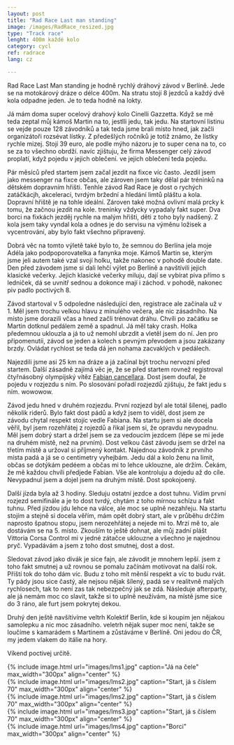 ```yaml
---
layout: post
title: "Rad Race Last man standing"
image: /images/RadRace_resized.jpg
type: "Track race"
lenght: 400m každé kolo
category: cycl
ref: radrace
lang: cz

---
```


Rad Race Last Man standing je hodně rychlý dráhový závod v Berlíně. Jede se na motokárový dráze o délce 400m. Na stratu stojí 8 jezdců a každý dvě kola odpadne jeden. Je to teda hodně na lokty.

Já mám doma super ocelový drahový kolo Cinelli Gazzetta. Když se mě teda zeptal můj kámoš Martin na to, jestlli jedu, tak jedu. Na startovní listinu se vejde pouze 128 závodníků a tak teda jsme brali místo hned, jak začli organizátoři rozsévat lístky. Z předešlých ročníků je totiž známo, že lístky rychle mizej. Stojí 39 euro, ale podle mýho názoru je to super cena na to, co se za to všechno obrdží. navíc zjištuju, že firma Messenger celý závod proplatí, když pojedu v jejich oblečení. ve jejich oblečení teda pojedu. 

Pár měsíců před startem jsem začal jezdit na fixce víc často. Jezdil jsem jako messenger na fixce občas, ale zároven jsem taky dělal pár tréninků na dětském dopravním hřišti. Tenhle závod Rad Race je dost o rychých zatáčkácjh, akceleraci, tvrdým bržední a hledání limtů pláštu a kola. Dopravní hřiště je na tohle ideální. Zároven také možná ovlivní malá prcky k tomu, že začnou jezdit na kole. treninky vždycky vypadaly fakt super. Dva borci na fixkách jezděj rychle na malým hřišti, děti z toho byly nadšený. Z kola jsem taky vyndal kola a odnes je do servisu na výměnu ložisek a vycentrování, aby bylo fakt všechno připravený.

Dobrá věc na tomto výletě také bylo to, že semnou do Berlína jela moje Adéla jako podpoporovatelka a fanynka moje. Kámoš Martin se, kterým jsme jeli autem také vzal svojí holku, takže nakonec v pohodě double date. Den před závodem jsme si dali lehčí výlet po Berlíně a navštívili jejich klasické večerky. Jejich klasické večerky miluju, dají se vybírat piva přímo s ledniček, dá se uvnitř sednou a dokonce mají i záchod. v pohodě, nakonec piv padlo poctivých 8. 

Závod startoval v 5 odpoledne následující den, registrace ale začínala už v 1. Měl jsem trochu velkou hlavu z minulého večera, ale nic zásadního. Na místo jsme dorazili včas a hned začli trénovat dráhu. Chvíli po začátku se Martin dotknul pedálem země a spadnul. Já měl taky crash. Holka předemnou uklouzla a já to už nemohl ubrzdit a vletěl jsem do ní. Jen pro připomenutíí, závod se jeden a kolech s pevným převodem a jsou zakázany brzdy. Ovládat rychlost se teda dá jen nohama zacvaklých v pedálech. 

Najezdili jsme asi 25 km na dráze a já začínal být trochu nervozní před startem. Další zásadně zajímá věc je, že se před startem rovnež registroval čtyřnásobný olympijský vítěz [Fabian cancellara](https://en.wikipedia.org/wiki/Fabian_Cancellara). Dost jsem doufal, že pojedu v rozjezdu s ním. Po slosování pořadí rozjezdů zjištuju, že fakt jedu s ním. wowowow.

Závod jedu hned v druhém rozjezdu. První rozjezd byl ale totál šílenej, padlo několik riderů. Bylo fakt dost pádů a když jsem to viděl, dost jsem ze závodu chytal respekt stojíc vedle Fabiana. Na startu jsem si ale docela věřil, byl jsem rozehřátej z rojezdů a řikal jsem si, že opravdu nevypadnu. Měl jsem dobrý start a držel jsem se za vedoucím jezdcem (lépe se mi jede na druhém místě, než na prvním). Dost velkou část závodu jsem se držel na třetím místě a uržoval si příjmený kontakt. Najednou závodník z prvního místa padá a já se o centimetry vyhejbám. Jedu dál a kolo ženu na limit, občas se dotýkám pedéem a občas mi to lehce uklouzne, ale držím. Čekám, že mě každou chvíli předjede Fabian. Vše ale kontroluju a dojedu až do cíle. Nevypadnul jsem a dojel jsem na druhým místě. Dost spokojoený. 

Další jízda byla až 3 hodiny. Sleduju ostatní jezdce a dost tuhnu. Vidím první rozjezd semifinále a je to dost tvrdý, chytám z toho mírnou schízu a fakt tuhnu. Před jízdou jdu lehce na válce, ale moc se uplně nezahřeju. Na startu stojím a stejně si docela věřím, mám opět dobrý start, ale v průběhu drčžím naprosto špatnou stopu, jsem nerozehřátej a nejede mi to. Mrzí mě to, ale dostávám se na 5. místo. Zkouším to ještě dohnat, ale můj zadní plášt Vittoria Corsa Control mi v jedné zátačce uklouzne a všechno je najednou pryč. Vypadávám a jsem z toho dost smutnej, dost a dost. 

Sledovat závod jako divák je sice fajn, ale závodit je mnohem lepší. jsem z toho fakt smutnej a už rovnou se pomalu začínám motivovat na další rok. Příští tok do toho dám víc. Budu z toho mít měnší respekt a víc to budu rvát. Ty pády jsou sice častý, ale nejsou nějak šílený, padá se v realitvně malých rychlosech, tak to není zas tak nebezpečný jak se zdá. Následuje afterparty, ale já nemám moc co slavit, takže si to uplně neužívám, na místě jsme sice do 3 ráno, ale furt jsem pokrytej dekou. 

Druhý den ještě navšítívíme veltrh Kolektif Berlin, kde si koupim jen nějakou samolepku a nic moc zásadního. veletrh nějak super moc není, takže se loučíme s kamarádem s Martinem a zůstáváme v Berlíně. Oni jedou do ČR, my jedem vlakem do itálie na hory.

Víkend poctivej určitě. 

{% include image.html url="images/lms1.jpg" caption="Já na čele" max_width="300px" align="center" %}
<br>
{% include image.html url="images/lms2.jpg" caption="Start, já s číslem 70" max_width="300px" align="center" %}
<br>
{% include image.html url="images/lms2.jpg" caption="Start, já s číslem 70" max_width="300px" align="center" %}
<br>
{% include image.html url="images/lms3.jpg" caption="Start, já s číslem 70" max_width="300px" align="center" %}
<br>
{% include image.html url="images/lms4.jpg" caption="Borci" max_width="300px" align="center" %}



